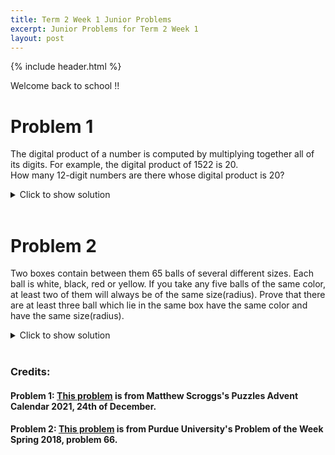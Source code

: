 ```yaml
---
title: Term 2 Week 1 Junior Problems
excerpt: Junior Problems for Term 2 Week 1
layout: post
---
```

{% include header.html %}

Welcome back to school !!

# Problem 1
The digital product of a number is computed by multiplying together all of its digits. For example, the digital product of $1522$ is $20$. <br>
How many $12$-digit numbers are there whose digital product is $20$?

<details>
<summary>Click to show solution</summary>
$20$ can be written as the product of one-digit numbers greater than 1 in the following ways: <br>
<ul>
  <li>$4\times5$</li>
  <li>$2\times2\times5$</li>
</ul>
Our $12$-digit numbers must contain one of these plus lots of $1$s. <br>
In the first case, there are $12\times11=132$ different possible positions for the $4$ and the $5$. <br>
In the second case, there are $12\times11\times10\times\frac{1}{2}=660$ different possible positions for the $2$s and the 5$. <br>
In total, this makes $132+660=792$ numbers. <br>
<br>
</details>
<br>

# Problem 2
Two boxes contain between them 65 balls of several different sizes. Each ball is white, black, red or yellow. If you take any five balls of the same color, at least two of them will always be of the same size(radius). Prove that there are at least three ball which lie in the same box have the same color and have the same size(radius). <br>

<details>
<summary>Click to show solution</summary>
By the pigeon hole principle (PHP) we know there are at least 17 balls of the same color among the 65 (16 * 4 + 1 = 65). WLOG, assume there are 17 red balls. Since there are 2 boxes, again by PHP we know one box must have at least 9 red balls. Among these 9, assume no three were the same color (if they were we're done). Take 5 from the 9. Then 2 of them are of the same radius, r1. Take these 2 and set them aside and then grab 2 more balls from the remaining pile of 4 to replace them. Again we have 5 balls so 2 of them must have the same radius, r2. Take these 2 and set them aside, again replacing them with 2 more from the remaining pile of 2. Having 5 balls we know 2 have the same radius, r3. Take these and set them aside and replace them with the last 2 balls. Since we have 5 we know 2 have the same radius, r4. Our 9 red balls have radii r1, r1, r2, r2, r3, r3, r4, r4, r5 where r1, r2, r3, r4, r5 are all distinct values. However r1, r2, r3, r4, r5 is a group of 5 balls which contradicts the condition that 2 of them must have the same radius. Therefore our assumption is wrong and there must be three of the same size radius.<br>
<br>
</details>
<br>

### Credits:
#### Problem 1: [This problem](https://www.mscroggs.co.uk/puzzles/advent2021/24) is from Matthew Scroggs's Puzzles Advent Calendar 2021, 24th of December.
#### Problem 2: [This problem](https://www.math.purdue.edu/pow2/discussion/2018/spring/66.html) is from Purdue University's Problem of the Week Spring 2018, problem 66.
